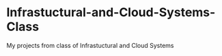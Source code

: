# Infrastuctural-and-Cloud-Systems-Class
My projects from class of Infrastuctural and Cloud Systems
